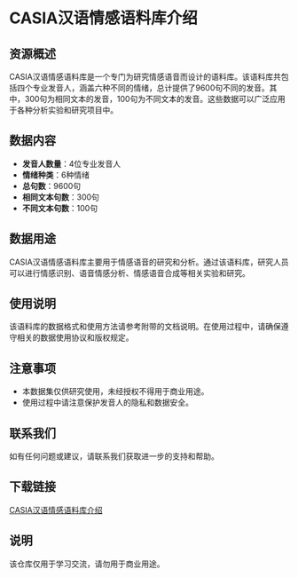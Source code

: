 # CASIA汉语情感语料库介绍

## 资源概述
CASIA汉语情感语料库是一个专门为研究情感语音而设计的语料库。该语料库共包括四个专业发音人，涵盖六种不同的情绪，总计提供了9600句不同的发音。其中，300句为相同文本的发音，100句为不同文本的发音。这些数据可以广泛应用于各种分析实验和研究项目中。

## 数据内容
- **发音人数量**：4位专业发音人
- **情绪种类**：6种情绪
- **总句数**：9600句
- **相同文本句数**：300句
- **不同文本句数**：100句

## 数据用途
CASIA汉语情感语料库主要用于情感语音的研究和分析。通过该语料库，研究人员可以进行情感识别、语音情感分析、情感语音合成等相关实验和研究。

## 使用说明
该语料库的数据格式和使用方法请参考附带的文档说明。在使用过程中，请确保遵守相关的数据使用协议和版权规定。

## 注意事项
- 本数据集仅供研究使用，未经授权不得用于商业用途。
- 使用过程中请注意保护发音人的隐私和数据安全。

## 联系我们
如有任何问题或建议，请联系我们获取进一步的支持和帮助。

## 下载链接
[CASIA汉语情感语料库介绍](https://pan.quark.cn/s/5af8d9a285bb)

## 说明

该仓库仅用于学习交流，请勿用于商业用途。

